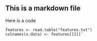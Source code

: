 ## This is a markdown file

Here is a code

    features <- read.table("features.txt")
    colnames(x.data) <- features[[2]]`
